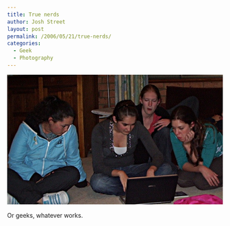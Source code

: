 ```yaml
---
title: True nerds
author: Josh Street
layout: post
permalink: /2006/05/21/true-nerds/
categories:
  - Geek
  - Photography
---
```

![Girls huddled round a computer][1]

Or geeks, whatever works.

 [1]: /blog/wp-content/2006/05/truenerds.jpg
